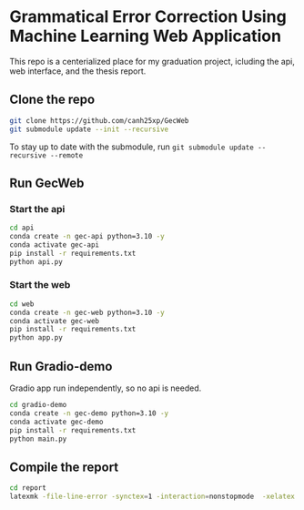 # Grammatical Error Correction Using Machine Learning Web Application

This repo is a centerialized place for my graduation project, icluding the api, web interface, and the thesis report.

## Clone the repo

```sh
git clone https://github.com/canh25xp/GecWeb
git submodule update --init --recursive
```

To stay up to date with the submodule, run `git submodule update --recursive --remote`

## Run GecWeb

### Start the api

```sh
cd api
conda create -n gec-api python=3.10 -y
conda activate gec-api
pip install -r requirements.txt
python api.py
```

### Start the web

```sh
cd web
conda create -n gec-web python=3.10 -y
conda activate gec-web
pip install -r requirements.txt
python app.py
```

## Run Gradio-demo

Gradio app run independently, so no api is needed.

```sh
cd gradio-demo
conda create -n gec-demo python=3.10 -y
conda activate gec-demo
pip install -r requirements.txt
python main.py
```

## Compile the report

```sh
cd report
latexmk -file-line-error -synctex=1 -interaction=nonstopmode  -xelatex -outdir=build main.tex
```
